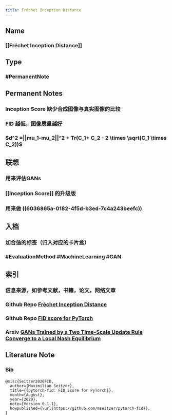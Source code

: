 ```yaml
---
title: Fréchet Inception Distance
---
```


## Name
### [[Fréchet Inception Distance]]
## Type
### #PermanentNote
## Permanent Notes
### Inception Score 缺少合成图像与真实图像的比较
### FID 越低，图像质量越好
### $d^2 =||mu_1-mu_2||^2 + Tr(C_1+ C_2 - 2 \times \sqrt(C_1 \times C_2))$
###
## 联想
### 用来评估GANs
### [[Inception Score]] 的升级版
### 用来做 ((6036865a-0182-4f5d-b3ed-7c4a243beefc))
## 入档
### 加合适的标签（归入对应的卡片盒）
### #EvaluationMethod #MachineLearning #GAN
## 索引
### 信息来源，如参考文献，书籍，论文，网络文章
### Github Repo [Fréchet Inception Distance](https://github.com/tsc2017/Frechet-Inception-Distance)
### Github Repo [FID score for PyTorch](https://github.com/mseitzer/pytorch-fid)
### Arxiv [GANs Trained by a Two Time-Scale Update Rule Converge to a Local Nash Equilibrium ](https://arxiv.org/abs/1706.08500)
###
## Literature Note
### Bib
####
```Bib
@misc{Seitzer2020FID,
  author={Maximilian Seitzer},
  title={{pytorch-fid: FID Score for PyTorch}},
  month={August},
  year={2020},
  note={Version 0.1.1},
  howpublished={\url{https://github.com/mseitzer/pytorch-fid}},
}
```
###

